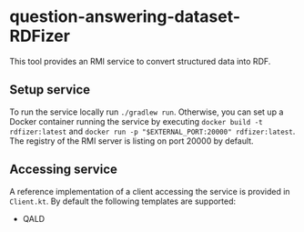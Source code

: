 # question-answering-dataset-RDFizer
This tool provides an RMI service to convert structured data into RDF.

## Setup service
To run the service locally run `./gradlew run`. Otherwise, you can set up a Docker container
running the service by executing `docker build -t rdfizer:latest` and 
`docker run -p "$EXTERNAL_PORT:20000" rdfizer:latest`. The registry of the RMI server is
listing on port 20000 by default.

## Accessing service
A reference implementation of a client accessing the service is provided in `Client.kt`.
By default the following templates are supported:
* QALD
